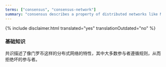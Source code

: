 ```yaml
---
terms: ["consensus", "consensus-network"]
summary: "consensus describes a property of distributed networks like Monero where most of the participants follow the rules, and thus reject bad participants"
---
```


{% include disclaimer.html translated="yes" translationOutdated="no" %}
### 基础知识

共识描述了像门罗币这样的分布式网络的特性，其中大多数参与者遵循规则，从而拒绝坏的参与者。
